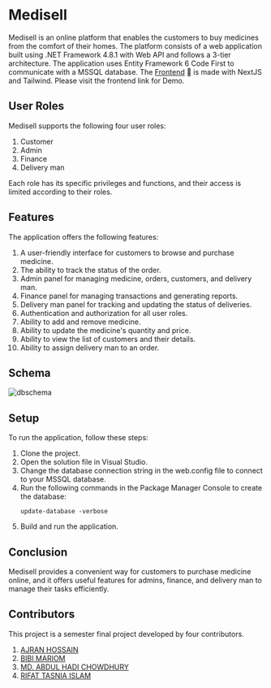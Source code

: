 # Medisell

Medisell is an online platform that enables the customers to buy medicines from the comfort of their homes. The platform
consists of a web application built using .NET Framework 4.8.1 with Web API and follows a 3-tier architecture. The
application uses Entity Framework 6 Code First to communicate with a MSSQL database. The [Frontend](https://github.com/b14ck0ps/medicell-frontend) 🎨 is made with NextJS and Tailwind. 
Please visit the frontend link for Demo.

## User Roles

Medisell supports the following four user roles:

1. Customer
2. Admin
3. Finance
4. Delivery man

Each role has its specific privileges and functions, and their access is limited according to their roles.

## Features

The application offers the following features:

1. A user-friendly interface for customers to browse and purchase medicine.
2. The ability to track the status of the order.
3. Admin panel for managing medicine, orders, customers, and delivery man.
4. Finance panel for managing transactions and generating reports.
5. Delivery man panel for tracking and updating the status of deliveries.
6. Authentication and authorization for all user roles.
7. Ability to add and remove medicine.
8. Ability to update the medicine's quantity and price.
9. Ability to view the list of customers and their details.
10. Ability to assign delivery man to an order.

## Schema
   ![dbschema](https://i.imgur.com/lF6wmfJ.png)

## Setup

To run the application, follow these steps:

1. Clone the project.
2. Open the solution file in Visual Studio.
3. Change the database connection string in the web.config file to connect to your MSSQL database.
4. Run the following commands in the Package Manager Console to create the database:
    ```
   update-database -verbose
   ```
5. Build and run the application.

## Conclusion

Medisell provides a convenient way for customers to purchase medicine online, and it offers useful features for admins,
finance, and delivery man to manage their tasks efficiently.

## Contributors

This project is a semester final project developed by four contributors.

1. [AJRAN HOSSAIN](https://github.com/b14ck0ps)
2. [BIBI MARIOM](https://github.com/MariomEmu)
3. [MD. ABDUL HADI CHOWDHURY](https://github.com/hadiChowdhury)
4. [RIFAT TASNIA ISLAM](https://github.com/RifatTasnia)

